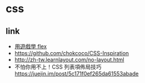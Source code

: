# css

## link

- [用遊戲學 flex](https://hexschool.github.io/flexbox-pirate/index.html)
- https://github.com/chokcoco/CSS-Inspiration
- http://zh-tw.learnlayout.com/no-layout.html
- 不怕你用不上！CSS 列表項佈局技巧 https://juejin.im/post/5c171f0ef265da61553abade
